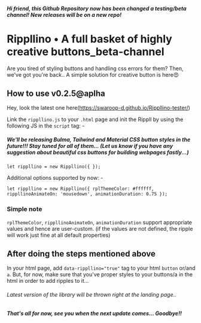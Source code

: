 ##### Hi friend, this Github Repository now has been changed a testing/beta channel! New releases will be on a new repo!

# Rippllino • A full basket of highly creative buttons_beta-channel

Are you tired of styling buttons and handling css errors for them? Then, we've got you're back.. A simple solution for creative button is here😍

## How to use v0.2.5@aplha
Hey, look the latest one here(https://swaroop-d.github.io/Rippllino-tester/)

Link the `rippllino.js` to your `.html` page and init the Rippll by using the following JS in the `script` tag: -

##### We'll be releasing Bulma, Tailwind and Material CSS button styles in the future!!! Stay tuned for all of them... (Let us know if you have any suggestion about beautiful css buttons for building webpages fastly...)

`let rippllino = new Rippllino({ });`

Additional options supported by now: -

`let rippllino = new Rippllino({ rplThemeColor: #ffffff, rippllinoAnimateOn: 'mousedown', animationDuration: 0.75 });`

### Simple note

`rplThemeColor`, `rippllinoAnimateOn`, `animationDuration` support appropriate values and hence are user-custom. (if the values are not defined, the ripple will work just fine at all default properties)

## After doing the steps mentioned above

In your html page, add `data-rippllino="true"` tag to your html `button` or/and `a`. But, for now, make sure that you've proper styles to your buttons/a in the html in order to add ripples to it...

###### Latest version of the library will be thrown right at the landing page..

##### That's all for now, see you when the next update comes... Goodbye!!
